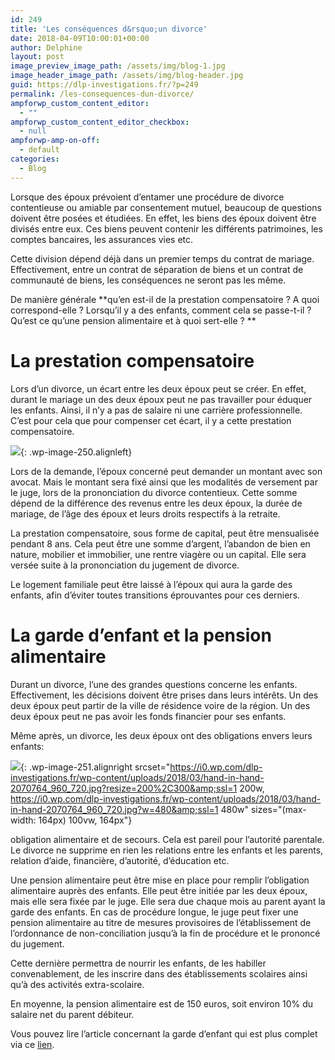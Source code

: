 ```yaml
---
id: 249
title: 'Les conséquences d&rsquo;un divorce'
date: 2018-04-09T10:00:01+00:00
author: Delphine
layout: post
image_preview_image_path: /assets/img/blog-1.jpg
image_header_image_path: /assets/img/blog-header.jpg
guid: https://dlp-investigations.fr/?p=249
permalink: /les-consequences-dun-divorce/
ampforwp_custom_content_editor:
  - ""
ampforwp_custom_content_editor_checkbox:
  - null
ampforwp-amp-on-off:
  - default
categories:
  - Blog
---
```


Lorsque des &eacute;poux pr&eacute;voient d’entamer une proc&eacute;dure de divorce contentieuse ou amiable par consentement mutuel, beaucoup de questions doivent &ecirc;tre pos&eacute;es et &eacute;tudi&eacute;es. En effet, les biens des &eacute;poux doivent &ecirc;tre divis&eacute;s entre eux. Ces biens peuvent contenir les diff&eacute;rents patrimoines, les comptes bancaires, les assurances vies etc.

Cette division d&eacute;pend d&eacute;j&agrave; dans un premier temps du contrat de mariage. Effectivement, entre un contrat de s&eacute;paration de biens et un contrat de communaut&eacute; de biens, les cons&eacute;quences ne seront pas les m&ecirc;me.

De mani&egrave;re g&eacute;n&eacute;rale **qu’en est-il de la prestation compensatoire ? A quoi correspond-elle ? Lorsqu’il y a des enfants, comment cela se passe-t-il ? Qu’est ce qu’une pension alimentaire et &agrave; quoi sert-elle ? **

# La prestation compensatoire

Lors d’un divorce, un &eacute;cart entre les deux &eacute;poux peut se cr&eacute;er. En effet, durant le mariage un des deux &eacute;poux peut ne pas travailler pour &eacute;duquer les enfants. Ainsi, il n’y a pas de salaire ni une carri&egrave;re professionnelle. C’est pour cela que pour compenser cet &eacute;cart, il y a cette prestation compensatoire.

![](https://i2.wp.com/dlp-investigations.fr/wp-content/uploads/2018/03/images.jpeg?resize=220%2C146&amp;ssl=1){: .wp-image-250.alignleft}

Lors de la demande, l’&eacute;poux concern&eacute; peut demander un montant avec son avocat. Mais le montant sera fix&eacute; ainsi que les modalit&eacute;s de versement par le juge, lors de la prononciation du divorce contentieux. Cette somme d&eacute;pend de la diff&eacute;rence des revenus entre les deux &eacute;poux, la dur&eacute;e de mariage, de l’&acirc;ge des &eacute;poux et leurs droits respectifs &agrave; la retraite.

La prestation compensatoire, sous forme de capital, peut &ecirc;tre mensualis&eacute;e pendant 8 ans. Cela peut &ecirc;tre une somme d’argent, l’abandon de bien en nature, mobilier et immobilier, une rentre viag&egrave;re ou un capital. Elle sera vers&eacute;e suite &agrave; la prononciation du jugement de divorce.

Le logement familiale peut &ecirc;tre laiss&eacute; &agrave; l’&eacute;poux qui aura la garde des enfants, afin d’&eacute;viter toutes transitions &eacute;prouvantes pour ces derniers.

# La garde d’enfant et la pension alimentaire

Durant un divorce, l’une des grandes questions concerne les enfants. Effectivement, les d&eacute;cisions doivent &ecirc;tre prises dans leurs int&eacute;r&ecirc;ts. Un des deux &eacute;poux peut partir de la ville de r&eacute;sidence voire de la r&eacute;gion. Un des deux &eacute;poux peut ne pas avoir les fonds financier pour ses enfants.

M&ecirc;me apr&egrave;s, un divorce, les deux &eacute;poux ont des obligations envers leurs enfants:

![](https://i0.wp.com/dlp-investigations.fr/wp-content/uploads/2018/03/hand-in-hand-2070764_960_720.jpg?resize=164%2C246&amp;ssl=1){: .wp-image-251.alignright srcset="https://i0.wp.com/dlp-investigations.fr/wp-content/uploads/2018/03/hand-in-hand-2070764_960_720.jpg?resize=200%2C300&amp;ssl=1 200w, https://i0.wp.com/dlp-investigations.fr/wp-content/uploads/2018/03/hand-in-hand-2070764_960_720.jpg?w=480&amp;ssl=1 480w" sizes="(max-width: 164px) 100vw, 164px"}

obligation alimentaire et de secours. Cela est pareil pour l’autorit&eacute; parentale. Le divorce ne supprime en rien les relations entre les enfants et les parents, relation d’aide, financi&egrave;re, d’autorit&eacute;, d’&eacute;ducation etc.

Une pension alimentaire peut &ecirc;tre mise en place pour remplir l’obligation alimentaire aupr&egrave;s des enfants. Elle peut &ecirc;tre initi&eacute;e par les deux &eacute;poux, mais elle sera fix&eacute;e par le juge. Elle sera due chaque mois au parent ayant la garde des enfants. En cas de proc&eacute;dure longue, le juge peut fixer une pension alimentaire au titre de mesures provisoires de l’&eacute;tablissement de l’ordonnance de non-conciliation jusqu’&agrave; la fin de proc&eacute;dure et le prononc&eacute; du jugement.

Cette derni&egrave;re permettra de nourrir les enfants, de les habiller convenablement, de les inscrire dans des &eacute;tablissements scolaires ainsi qu’&agrave; des activit&eacute;s extra-scolaire.

En moyenne, la pension alimentaire est de 150 euros, soit environ 10% du salaire net du parent d&eacute;biteur.

Vous pouvez lire l’article concernant la garde d’enfant qui est plus complet via ce [lien](https://dlp-investigations.fr/la-garde-d-enfant/).

